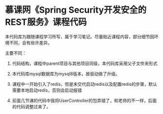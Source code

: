 # 慕课网《Spring Security开发安全的REST服务》课程代码

本代码库为跟随课程学习所写，属于学习笔记。尽量贴近课程内容，部分细节因环境不同，会有些许差异。

主要不同：

1. 代码结构，课程中parent项目与其他项目同级，本代码库采用父子文件夹形式

2. 本代码库mysql数据库为mysql8版本，故驱动做了升级。

3. 课程中一开始引入了redis，但是未交代启动redis以及配置redis的步骤，默认需要本地启动redis，否则会启动报错

4. 前面几节课的代码中我将UserController的包弄错了，和老师的不一样，后面的代码调整过来了。 